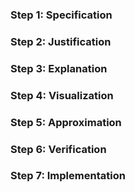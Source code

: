 ### Step 1: Specification
<!-- record your specification here -->

### Step 2: Justification
<!-- record your justification here -->

### Step 3: Explanation
<!-- record your explanation here -->

### Step 4: Visualization
<!-- record visualization by uploading a photo of your whiteboard to this folder -->

### Step 5: Approximation
<!-- record your approximation in the .js file -->

### Step 6: Verification
<!-- record verification here, or, if you use a whiteboard, upload a photo of your whiteboard to this folder -->

### Step 7: Implementation
<!-- record your implementation in the .js file -->